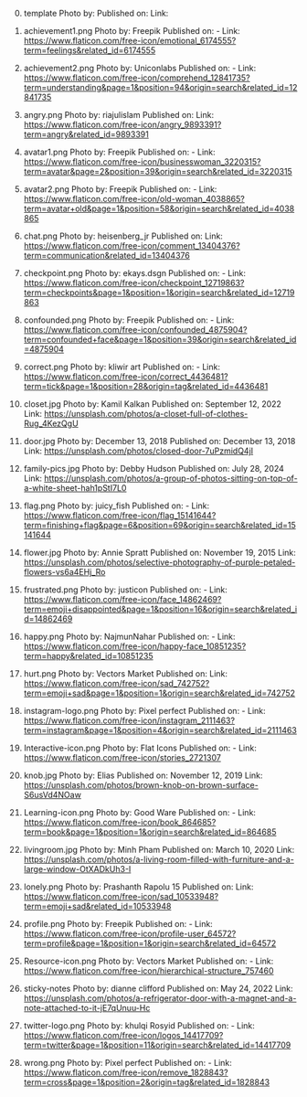 0) template
Photo by: 
Published on: 
Link: 

0) achievement1.png
Photo by: Freepik
Published on: - 
Link: https://www.flaticon.com/free-icon/emotional_6174555?term=feelings&related_id=6174555

0) achievement2.png
Photo by: Uniconlabs
Published on: -
Link: https://www.flaticon.com/free-icon/comprehend_12841735?term=understanding&page=1&position=94&origin=search&related_id=12841735

1) angry.png
Photo by: riajulislam
Published on:
Link: https://www.flaticon.com/free-icon/angry_9893391?term=angry&related_id=9893391

2) avatar1.png
Photo by: Freepik
Published on: -
Link: https://www.flaticon.com/free-icon/businesswoman_3220315?term=avatar&page=2&position=39&origin=search&related_id=3220315

3) avatar2.png
Photo by: Freepik
Published on: -
Link: https://www.flaticon.com/free-icon/old-woman_4038865?term=avatar+old&page=1&position=58&origin=search&related_id=4038865

0) chat.png
Photo by: heisenberg_jr
Published on: 
Link: https://www.flaticon.com/free-icon/comment_13404376?term=communication&related_id=13404376

3) checkpoint.png
Photo by: ekays.dsgn
Published on: -
Link: https://www.flaticon.com/free-icon/checkpoint_12719863?term=checkpoints&page=1&position=1&origin=search&related_id=12719863

0) confounded.png
Photo by: Freepik 
Published on: -
Link: https://www.flaticon.com/free-icon/confounded_4875904?term=confounded+face&page=1&position=39&origin=search&related_id=4875904

0) correct.png
Photo by: kliwir art
Published on: - 
Link: https://www.flaticon.com/free-icon/correct_4436481?term=tick&page=1&position=28&origin=tag&related_id=4436481

0) closet.jpg
Photo by: Kamil Kalkan
Published on: September 12, 2022
Link: https://unsplash.com/photos/a-closet-full-of-clothes-Rug_4KezQgU

4) door.jpg
Photo by: December 13, 2018
Published on: December 13, 2018
Link: https://unsplash.com/photos/closed-door-7uPzmidQ4jI

0) family-pics.jpg
Photo by: Debby Hudson
Published on: July 28, 2024
Link: https://unsplash.com/photos/a-group-of-photos-sitting-on-top-of-a-white-sheet-hah1pStI7L0

4) flag.png
Photo by: juicy_fish
Published on: -
Link: https://www.flaticon.com/free-icon/flag_15141644?term=finishing+flag&page=6&position=69&origin=search&related_id=15141644

4) flower.jpg
Photo by: Annie Spratt
Published on: November 19, 2015
Link: https://unsplash.com/photos/selective-photography-of-purple-petaled-flowers-vs6a4EHj_Ro

0) frustrated.png
Photo by: justicon
Published on: -
Link: https://www.flaticon.com/free-icon/face_14862469?term=emoji+disappointed&page=1&position=16&origin=search&related_id=14862469

0) happy.png
Photo by: NajmunNahar
Published on: -
Link: https://www.flaticon.com/free-icon/happy-face_10851235?term=happy&related_id=10851235

0) hurt.png
Photo by: Vectors Market
Published on: 
Link: https://www.flaticon.com/free-icon/sad_742752?term=emoji+sad&page=1&position=1&origin=search&related_id=742752

5) instagram-logo.png
Photo by: Pixel perfect
Published on: -
Link: https://www.flaticon.com/free-icon/instagram_2111463?term=instagram&page=1&position=4&origin=search&related_id=2111463

6) Interactive-icon.png
Photo by: Flat Icons
Published on: -
Link: https://www.flaticon.com/free-icon/stories_2721307

6) knob.jpg
Photo by: Elias
Published on: November 12, 2019
Link: https://unsplash.com/photos/brown-knob-on-brown-surface-S6usVd4NOaw

7) Learning-icon.png
Photo by: Good Ware
Published on: -
Link: https://www.flaticon.com/free-icon/book_864685?term=book&page=1&position=1&origin=search&related_id=864685

8) livingroom.jpg
Photo by: Minh Pham
Published on: March 10, 2020
Link: https://unsplash.com/photos/a-living-room-filled-with-furniture-and-a-large-window-OtXADkUh3-I

0) lonely.png
Photo by: Prashanth Rapolu 15
Published on: 
Link: https://www.flaticon.com/free-icon/sad_10533948?term=emoji+sad&related_id=10533948

9) profile.png
Photo by: Freepik
Published on: -
Link: https://www.flaticon.com/free-icon/profile-user_64572?term=profile&page=1&position=1&origin=search&related_id=64572

10) Resource-icon.png 
Photo by: Vectors Market
Published on: -
Link: https://www.flaticon.com/free-icon/hierarchical-structure_757460

0) sticky-notes
Photo by: dianne clifford
Published on: May 24, 2022
Link: https://unsplash.com/photos/a-refrigerator-door-with-a-magnet-and-a-note-attached-to-it-jE7qUnuu-Hc

11) twitter-logo.png
Photo by: khulqi Rosyid
Published on: -
Link: https://www.flaticon.com/free-icon/logos_14417709?term=twitter&page=1&position=11&origin=search&related_id=14417709

0) wrong.png
Photo by: Pixel perfect
Published on: -
Link: https://www.flaticon.com/free-icon/remove_1828843?term=cross&page=1&position=2&origin=tag&related_id=1828843